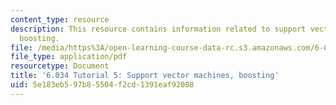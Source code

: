 ```yaml
---
content_type: resource
description: This resource contains information related to support vector machines,
  boosting.
file: /media/https%3A/open-learning-course-data-rc.s3.amazonaws.com/6-034-artificial-intelligence-fall-2010/5e183eb597b85504f2cd1391eaf92008_MIT6_034F10_tutor05.pdf
file_type: application/pdf
resourcetype: Document
title: '6.034 Tutorial 5: Support vector machines, boosting'
uid: 5e183eb5-97b8-5504-f2cd-1391eaf92008
---
```

